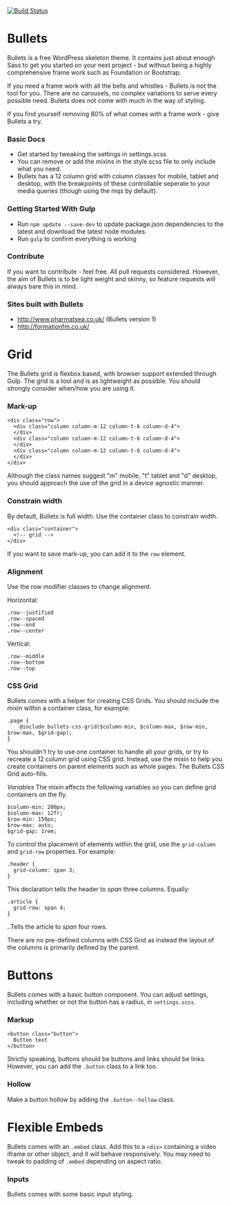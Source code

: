 [![Build Status](https://travis-ci.org/brightonmike/Bullets.svg?branch=master)](https://travis-ci.org/brightonmike/Bullets)

Bullets
=======

Bullets is a free WordPress skeleton theme. It contains just about enough Sass to get you started on your next project - but without being a highly comprehensive frame work such as Foundation or Bootstrap.

If you need a frame work with all the bells and whistles - Bullets is not the tool for you. There are no carousels, no complex variations to serve every possible need. Bullets does not come with much in the way of styling.

If you find yourself removing 80% of what comes with a frame work - give Bullets a try.

### Basic Docs

- Get started by tweaking the settings in settings.scss
- You can remove or add the mixins in the style.scss file to only include what you need.
- Bullets has a 12 column grid with column classes for mobile, tablet and desktop, with the breakpoints of these controllable seperate to your media queries (though using the mqs by default).

### Getting Started With Gulp
- Run `npm update --save-dev` to update package.json dependencies to the latest and download the latest node modules.
- Run `gulp` to confirm everything is working

### Contribute

If you want to contribute - feel free. All pull requests considered. However, the aim of Bullets is to be light weight and skinny, so feature requests will always bare this in mind.


### Sites built with Bullets

- http://www.pharmatsea.co.uk/ (Bullets version 1)
- http://formationfm.co.uk/

Grid
====

The Bullets grid is flexbox based, with browser support extended through Gulp. The grid is a tool and is as lightweight as possible. You should strongly consider when/how you are using it.

### Mark-up

```
<div class="row">
  <div class="column column-m-12 column-t-6 column-d-4">
  </div>
  <div class="column column-m-12 column-t-6 column-d-4">
  </div>
  <div class="column column-m-12 column-t-6 column-d-4">
  </div>  
</div>
```

Although the class names suggest "m" mobile, "t" tablet and "d" desktop, you should approach the use of the grid in a device agnostic manner.

### Constrain width

By default, Bullets is full width. Use the container class to constrain width.

```
<div class="container">
  <!-- grid -->
</div>
```

If you want to save mark-up, you can add it to the `row` element.

### Alignment

Use the row modifier classes to change alignment.

Horizontal:
```
.row--justified
.row--spaced
.row--end
.row--center
```

Vertical:
```
.row--middle
.row--bottom
.row--top
```
### CSS Grid

Bullets comes with a helper for creating CSS Grids. You should include the mixin within a container class, for example:

```
.page {
    @include bullets-css-grid($column-min, $column-max, $row-min, $row-max, $grid-gap);
}
```

You shouldn't try to use one container to handle all your grids, or try to recreate a 12 column grid using CSS grid. Instead, use the mixin to help you create containers on parent elements such as whole pages. The Bullets CSS Grid auto-fills.

*Variables*
The mixin affects the following variables so you can define grid containers on the fly.

```
$column-min: 200px;
$column-max: 12fr;
$row-min: 150px;
$row-max: auto;
$grid-gap: 1rem;
```

To control the placement of elements within the grid, use the `grid-column` and `grid-row` properties. For example:

```
.header {
  grid-column: span 3;
}
```

This declaration tells the header to _span_ three columns. Equally:

```
.article {
  grid-row: span 4;
}
```

..Tells the article to _span_ four rows.

There are no pre-defined columns with CSS Grid as instead the layout of the columns is primarily defined by the parent.

Buttons
=======

Bullets comes with a basic button component. You can adjust settings, including whether or not the button has a radius, in `settings.scss`.

### Markup

```
<button class="button">
  Button text
</button>
```

Strictly speaking, buttons should be buttons and links should be links. However, you can add the `.button` class to a link too. 

### Hollow 

Make a button hollow by adding the `.button--hollow` class.

Flexible Embeds
===============

Bullets comes with an `.embed` class. Add this to a `<div>` containing a video iframe or other object, and it will behave responsively. You may need to tweak to padding of `.embed` depending on aspect ratio.

### Inputs

Bullets comes with some basic input styling.
